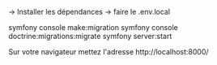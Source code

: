 -> Installer les dépendances
-> faire le .env.local

symfony console make:migration
symfony console doctrine:migrations:migrate
symfony server:start

Sur votre navigateur mettez l'adresse http://localhost:8000/